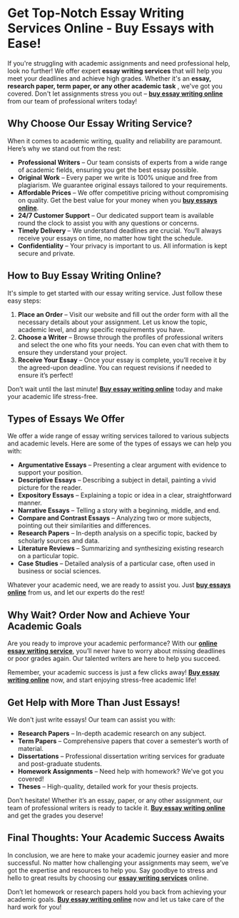 # Get Top-Notch Essay Writing Services Online - Buy Essays with Ease!

If you're struggling with academic assignments and need professional help, look no further! We offer expert **essay writing services** that will help you meet your deadlines and achieve high grades. Whether it's an **essay, research paper, term paper, or any other academic task** , we've got you covered. Don't let assignments stress you out – [**buy essay writing online**](https://tinyurl.com/topessay?keyword=buy+essay+writing+online) from our team of professional writers today!

## Why Choose Our Essay Writing Service?

When it comes to academic writing, quality and reliability are paramount. Here’s why we stand out from the rest:

- **Professional Writers** – Our team consists of experts from a wide range of academic fields, ensuring you get the best essay possible.
- **Original Work** – Every paper we write is 100% unique and free from plagiarism. We guarantee original essays tailored to your requirements.
- **Affordable Prices** – We offer competitive pricing without compromising on quality. Get the best value for your money when you [**buy essays online**](https://tinyurl.com/topessay?keyword=buy+essay+writing+online).
- **24/7 Customer Support** – Our dedicated support team is available round the clock to assist you with any questions or concerns.
- **Timely Delivery** – We understand deadlines are crucial. You’ll always receive your essays on time, no matter how tight the schedule.
- **Confidentiality** – Your privacy is important to us. All information is kept secure and private.

## How to Buy Essay Writing Online?

It's simple to get started with our essay writing service. Just follow these easy steps:

1. **Place an Order** – Visit our website and fill out the order form with all the necessary details about your assignment. Let us know the topic, academic level, and any specific requirements you have.
2. **Choose a Writer** – Browse through the profiles of professional writers and select the one who fits your needs. You can even chat with them to ensure they understand your project.
3. **Receive Your Essay** – Once your essay is complete, you’ll receive it by the agreed-upon deadline. You can request revisions if needed to ensure it’s perfect!

Don’t wait until the last minute! [**Buy essay writing online**](https://tinyurl.com/topessay?keyword=buy+essay+writing+online) today and make your academic life stress-free.

## Types of Essays We Offer

We offer a wide range of essay writing services tailored to various subjects and academic levels. Here are some of the types of essays we can help you with:

- **Argumentative Essays** – Presenting a clear argument with evidence to support your position.
- **Descriptive Essays** – Describing a subject in detail, painting a vivid picture for the reader.
- **Expository Essays** – Explaining a topic or idea in a clear, straightforward manner.
- **Narrative Essays** – Telling a story with a beginning, middle, and end.
- **Compare and Contrast Essays** – Analyzing two or more subjects, pointing out their similarities and differences.
- **Research Papers** – In-depth analysis on a specific topic, backed by scholarly sources and data.
- **Literature Reviews** – Summarizing and synthesizing existing research on a particular topic.
- **Case Studies** – Detailed analysis of a particular case, often used in business or social sciences.

Whatever your academic need, we are ready to assist you. Just [**buy essays online**](https://tinyurl.com/topessay?keyword=buy+essay+writing+online) from us, and let our experts do the rest!

## Why Wait? Order Now and Achieve Your Academic Goals

Are you ready to improve your academic performance? With our [**online essay writing service**](https://tinyurl.com/topessay?keyword=buy+essay+writing+online), you’ll never have to worry about missing deadlines or poor grades again. Our talented writers are here to help you succeed.

Remember, your academic success is just a few clicks away! [**Buy essay writing online**](https://tinyurl.com/topessay?keyword=buy+essay+writing+online) now, and start enjoying stress-free academic life!

## Get Help with More Than Just Essays!

We don't just write essays! Our team can assist you with:

- **Research Papers** – In-depth academic research on any subject.
- **Term Papers** – Comprehensive papers that cover a semester’s worth of material.
- **Dissertations** – Professional dissertation writing services for graduate and post-graduate students.
- **Homework Assignments** – Need help with homework? We’ve got you covered!
- **Theses** – High-quality, detailed work for your thesis projects.

Don’t hesitate! Whether it’s an essay, paper, or any other assignment, our team of professional writers is ready to tackle it. [**Buy essay writing online**](https://tinyurl.com/topessay?keyword=buy+essay+writing+online) and get the grades you deserve!

## Final Thoughts: Your Academic Success Awaits

In conclusion, we are here to make your academic journey easier and more successful. No matter how challenging your assignments may seem, we’ve got the expertise and resources to help you. Say goodbye to stress and hello to great results by choosing our [**essay writing services**](https://tinyurl.com/topessay?keyword=buy+essay+writing+online) online.

Don’t let homework or research papers hold you back from achieving your academic goals. [**Buy essay writing online**](https://tinyurl.com/topessay?keyword=buy+essay+writing+online) now and let us take care of the hard work for you!
